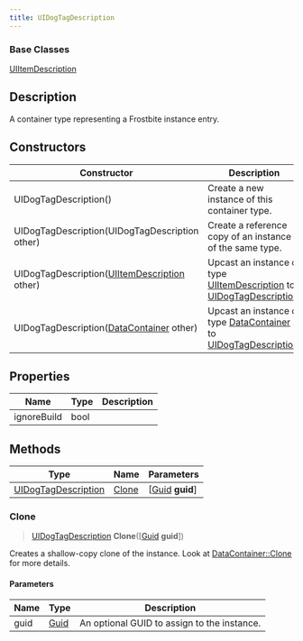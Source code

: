 ```yaml
---
title: UIDogTagDescription
---
```

### Base Classes

[UIItemDescription](UIItemDescription)

## Description

A container type representing a Frostbite instance entry.

## Constructors

| Constructor                                                                    | Description                                                                                                                   |
| ------------------------------------------------------------------------------ | ----------------------------------------------------------------------------------------------------------------------------- |
| UIDogTagDescription()                                                          | Create a new instance of this container type.                                                                                 |
| UIDogTagDescription(UIDogTagDescription other)                                 | Create a reference copy of an instance of the same type.                                                                      |
| UIDogTagDescription([UIItemDescription](UIItemDescription) other)              | Upcast an instance of type [UIItemDescription](UIItemDescription) to [UIDogTagDescription](UIDogTagDescription).              |
| UIDogTagDescription([DataContainer](/vext/ref/shared/class/datacontainer) other) | Upcast an instance of type [DataContainer](/vext/ref/shared/class/datacontainer) to [UIDogTagDescription](UIDogTagDescription). |

## Properties

| Name        | Type | Description |
| ----------- | ---- | ----------- |
| ignoreBuild | bool |             |

## Methods

| Type                                       | Name            | Parameters                                     |
| ------------------------------------------ | --------------- | ---------------------------------------------- |
| [UIDogTagDescription](UIDogTagDescription) | [Clone](#clone) | \[[Guid](/vext/ref/shared/class/guid) **guid**\] |

### Clone

> [UIDogTagDescription](UIDogTagDescription) **Clone**(\[[Guid](/vext/ref/shared/class/guid) **guid**\])

Creates a shallow-copy clone of the instance. Look at [DataContainer::Clone](/vext/ref/shared/class/datacontainer#clone) for more details.

#### Parameters

| Name | Type         | Description                                 |
| ---- | ------------ | ------------------------------------------- |
| guid | [Guid](Guid) | An optional GUID to assign to the instance. |
